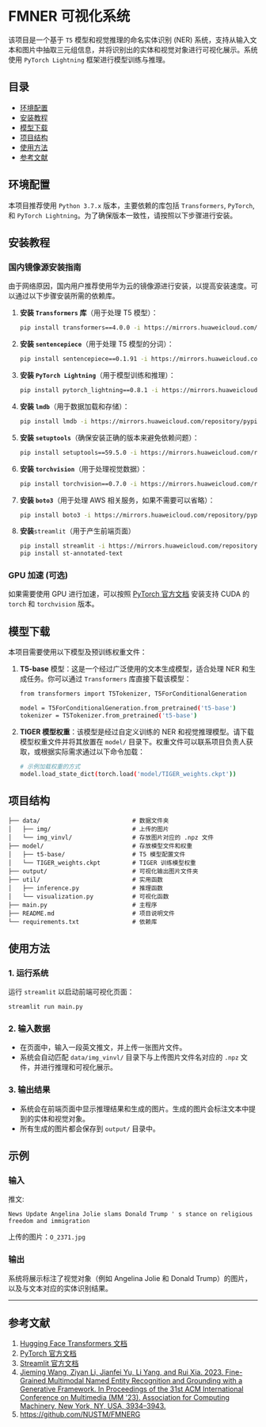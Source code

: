 # FMNER 可视化系统

该项目是一个基于 `T5` 模型和视觉推理的命名实体识别 (NER) 系统，支持从输入文本和图片中抽取三元组信息，并将识别出的实体和视觉对象进行可视化展示。系统使用 `PyTorch Lightning` 框架进行模型训练与推理。

## 目录
- [环境配置](#环境配置)
- [安装教程](#安装教程)
- [模型下载](#模型下载)
- [项目结构](#项目结构)
- [使用方法](#使用方法)
- [参考文献](#参考文献)

## 环境配置

本项目推荐使用 `Python 3.7.x` 版本，主要依赖的库包括 `Transformers`, `PyTorch`, 和 `PyTorch Lightning`。为了确保版本一致性，请按照以下步骤进行安装。

## 安装教程

### 国内镜像源安装指南

由于网络原因，国内用户推荐使用华为云的镜像源进行安装，以提高安装速度。可以通过以下步骤安装所需的依赖库。

1. **安装 `Transformers` 库**（用于处理 T5 模型）：

    ```bash
    pip install transformers==4.0.0 -i https://mirrors.huaweicloud.com/repository/pypi/simple/
    ```

2. **安装 `sentencepiece`**（用于处理 T5 模型的分词）：

    ```bash
    pip install sentencepiece==0.1.91 -i https://mirrors.huaweicloud.com/repository/pypi/simple/
    ```

3. **安装 `PyTorch Lightning`**（用于模型训练和推理）：

    ```bash
    pip install pytorch_lightning==0.8.1 -i https://mirrors.huaweicloud.com/repository/pypi/simple/
    ```

4. **安装 `lmdb`**（用于数据加载和存储）：

    ```bash
    pip install lmdb -i https://mirrors.huaweicloud.com/repository/pypi/simple/
    ```

5. **安装 `setuptools`**（确保安装正确的版本来避免依赖问题）：

    ```bash
    pip install setuptools==59.5.0 -i https://mirrors.huaweicloud.com/repository/pypi/simple/
    ```

6. **安装 `torchvision`**（用于处理视觉数据）：

    ```bash
    pip install torchvision==0.7.0 -i https://mirrors.huaweicloud.com/repository/pypi/simple/
    ```

7. **安装 `boto3`**（用于处理 AWS 相关服务，如果不需要可以省略）：

    ```bash
    pip install boto3 -i https://mirrors.huaweicloud.com/repository/pypi/simple/
    ```

8. **安装**`streamlit`（用于产生前端页面）

    ```bash
    pip install streamlit -i https://mirrors.huaweicloud.com/repository/pypi/simple/
    pip install st-annotated-text
    ```

### GPU 加速 (可选)

如果需要使用 GPU 进行加速，可以按照 [PyTorch 官方文档](https://pytorch.org/get-started/locally/) 安装支持 CUDA 的 `torch` 和 `torchvision` 版本。

## 模型下载

本项目需要使用以下模型及预训练权重文件：

1. **T5-base** 模型：这是一个经过广泛使用的文本生成模型，适合处理 NER 和生成任务。你可以通过 `Transformers` 库直接下载该模型：
   
    ```bash
    from transformers import T5Tokenizer, T5ForConditionalGeneration
   
    model = T5ForConditionalGeneration.from_pretrained('t5-base')
    tokenizer = T5Tokenizer.from_pretrained('t5-base')
    ```

2. **TIGER 模型权重**：该模型是经过自定义训练的 NER 和视觉推理模型。请下载模型权重文件并将其放置在 `model/` 目录下。权重文件可以联系项目负责人获取，或根据实际需求通过以下命令加载：

    ```bash
    # 示例加载权重的方式
    model.load_state_dict(torch.load('model/TIGER_weights.ckpt'))
    ```

## 项目结构

```
├── data/                          # 数据文件夹
│   ├── img/                       # 上传的图片
│   └── img_vinvl/                 # 存放图片对应的 .npz 文件
├── model/                         # 存放模型文件和权重
│   ├── t5-base/                   # T5 模型配置文件
│   └── TIGER_weights.ckpt         # TIGER 训练模型权重
├── output/                        # 可视化输出图片文件夹
├── util/                          # 实用函数
│   ├── inference.py               # 推理函数
│   └── visualization.py           # 可视化函数
├── main.py                        # 主程序
├── README.md                      # 项目说明文件
└── requirements.txt               # 依赖库
```

## 使用方法

### 1. 运行系统

运行 `streamlit` 以启动前端可视化页面：

```bash
streamlit run main.py
```

### 2. 输入数据

- 在页面中，输入一段英文推文，并上传一张图片文件。
- 系统会自动匹配 `data/img_vinvl/` 目录下与上传图片文件名对应的 `.npz` 文件，并进行推理和可视化展示。

### 3. 输出结果

- 系统会在前端页面中显示推理结果和生成的图片。生成的图片会标注文本中提到的实体和视觉对象。
- 所有生成的图片都会保存到 `output/` 目录中。

## 示例

### 输入

推文: 
```
News Update Angelina Jolie slams Donald Trump ' s stance on religious freedom and immigration
```

上传的图片：`O_2371.jpg`

### 输出

系统将展示标注了视觉对象（例如 Angelina Jolie 和 Donald Trump）的图片，以及与文本对应的实体识别结果。

---

## 参考文献

1. [Hugging Face Transformers 文档](https://huggingface.co/docs/transformers/)
2. [PyTorch 官方文档](https://pytorch.org/docs/)
3. [Streamlit 官方文档](https://docs.streamlit.io/)
4. [Jieming Wang, Ziyan Li, Jianfei Yu, Li Yang, and Rui Xia. 2023. Fine-Grained Multimodal Named Entity Recognition and Grounding with a Generative Framework. In Proceedings of the 31st ACM International Conference on Multimedia (MM '23). Association for Computing Machinery, New York, NY, USA, 3934–3943.](https://doi.org/10.1145/3581783.3612322)
5. https://github.com/NUSTM/FMNERG
